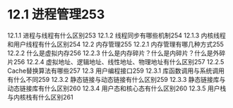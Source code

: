 # 12.1 进程管理253
12.1.1 进程与线程有什么区别253
12.1.2 线程同步有哪些机制254
12.1.3 内核线程和用户线程有什么区别254
12.2 内存管理255
12.2.1 内存管理有哪几种方式255
12.2.2 什么是虚拟内存256
12.2.3 什么是内存碎片？什么是内碎片？什么是外碎片256
12.2.4 虚拟地址、逻辑地址、线性地址、物理地址有什么区别257
12.2.5 Cache替换算法有哪些257
12.3 用户编程接口259
12.3.1 库函数调用与系统调用有什么不同259
12.3.2 静态链接与动态链接有什么区别259
12.3.3 静态链接库与动态链接库有什么区别260
12.3.4 用户态和核心态有什么区别260
12.3.5 用户栈与内核栈有什么区别261